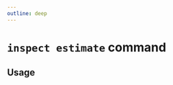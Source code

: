 ```yaml
---
outline: deep
---
```

# `inspect estimate` command

<script setup lang="ts">
import {data as docs} from "../cli.data.js";
const commandDoc = docs.inspect.estimate;
</script>

<p><div v-html="commandDoc.description"></div></p>

## Usage
<div v-html="commandDoc.usageHtml"></div>
<div v-html="commandDoc.options"></div>
